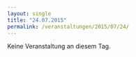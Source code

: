 ```yaml
---
layout: single
title: "24.07.2015"
permalink: /veranstaltungen/2015/07/24/
---
```


Keine Veranstaltung an diesem Tag.
